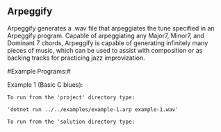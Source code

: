 ## Arpeggify ##

Arpeggify generates a .wav file that arpeggiates the tune specified in an Arpeggify program. Capable of arpeggiating any  Major7, Minor7, and Dominant 7 chords, Arpeggify is capable of generating infinitely many pieces of music, which can be used to assist with composition or as backing tracks for practicing jazz improvization.

#Example Programs:#


Example 1 (Basic C blues):

	To run from the 'project' directory type:

	'dotnet run ../../examples/example-1.arp example-1.wav'

	To run from the 'solution directory type: